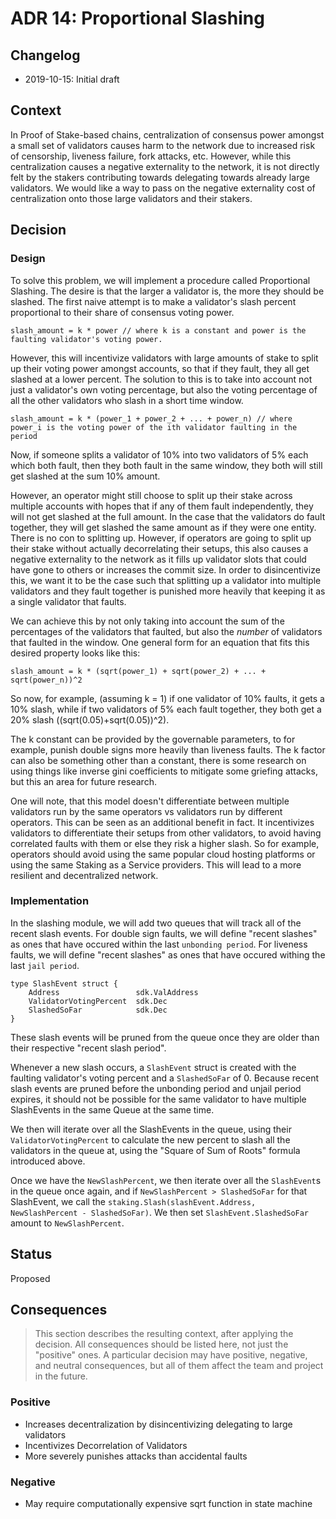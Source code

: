 # ADR 14: Proportional Slashing

## Changelog

- 2019-10-15: Initial draft

## Context

In Proof of Stake-based chains, centralization of consensus power amongst a small set of validators causes harm to the network due to increased risk of censorship, liveness failure, fork attacks, etc.  However, while this centralization causes a negative externality to the network, it is not directly felt by the stakers contributing towards delegating towards already large validators.  We would like a way to pass on the negative externality cost of centralization onto those large validators and their stakers.

## Decision

### Design

To solve this problem, we will implement a procedure called Proportional Slashing.  The desire is that the larger a validator is, the more they should be slashed.  The first naive attempt is to make a validator's slash percent proportional to their share of consensus voting power.

```
slash_amount = k * power // where k is a constant and power is the faulting validator's voting power.
```

However, this will incentivize validators with large amounts of stake to split up their voting power amongst accounts, so that if they fault, they all get slashed at a lower percent.  The solution to this is to take into account not just a validator's own voting percentage, but also the voting percentage of all the other validators who slash in a short time window.

```
slash_amount = k * (power_1 + power_2 + ... + power_n) // where power_i is the voting power of the ith validator faulting in the period
```

Now, if someone splits a validator of 10% into two validators of 5% each which both fault, then they both fault in the same window, they both will still get slashed at the sum 10% amount.

However, an operator might still choose to split up their stake across multiple accounts with hopes that if any of them fault independently, they will not get slashed at the full amount.  In the case that the validators do fault together, they will get slashed the same amount as if they were one entity.  There is no con to splitting up.  However, if operators are going to split up their stake without actually decorrelating their setups, this also causes a negative externality to the network as it fills up validator slots that could have gone to others or increases the commit size.  In order to disincentivize this, we want it to be the case such that splitting up a validator into multiple validators and they fault together is punished more heavily that keeping it as a single validator that faults.

We can achieve this by not only taking into account the sum of the percentages of the validators that faulted, but also the *number* of validators that faulted in the window.  One general form for an equation that fits this desired property looks like this:

```
slash_amount = k * (sqrt(power_1) + sqrt(power_2) + ... + sqrt(power_n))^2
```

So now, for example, (assuming k = 1) if one validator of 10% faults, it gets a 10% slash, while if two validators of 5% each fault together, they both get a 20% slash ((sqrt(0.05)+sqrt(0.05))^2).

The k constant can be provided by the governable parameters, to for example, punish double signs more heavily than liveness faults.  The k factor can also be something other than a constant, there is some research on using things like inverse gini coefficients to mitigate some griefing attacks, but this an area for future research.

One will note, that this model doesn't differentiate between multiple validators run by the same operators vs validators run by different operators.  This can be seen as an additional benefit in fact.  It incentivizes validators to differentiate their setups from other validators, to avoid having correlated faults with them or else they risk a higher slash.  So for example, operators should avoid using the same popular cloud hosting platforms or using the same Staking as a Service providers.  This will lead to a more resilient and decentralized network.

### Implementation

In the slashing module, we will add two queues that will track all of the recent slash events.  For double sign faults, we will define "recent slashes" as ones that have occured within the last `unbonding period`.  For liveness faults, we will define "recent slashes" as ones that have occured withing the last `jail period`.

```
type SlashEvent struct {
    Address                 sdk.ValAddress
    ValidatorVotingPercent  sdk.Dec
    SlashedSoFar            sdk.Dec
}
```

These slash events will be pruned from the queue once they are older than their respective "recent slash period".

Whenever a new slash occurs, a `SlashEvent` struct is created with the faulting validator's voting percent and a `SlashedSoFar` of 0.  Because recent slash events are pruned before the unbonding period and unjail period expires, it should not be possible for the same validator to have multiple SlashEvents in the same Queue at the same time.

We then will iterate over all the SlashEvents in the queue, using their `ValidatorVotingPercent` to calculate the new percent to slash all the validators in the queue at, using the "Square of Sum of Roots" formula introduced above.

Once we have the `NewSlashPercent`, we then iterate over all the `SlashEvent`s in the queue once again, and if `NewSlashPercent > SlashedSoFar` for that SlashEvent, we call the `staking.Slash(slashEvent.Address, NewSlashPercent - SlashedSoFar)`.  We then set `SlashEvent.SlashedSoFar` amount to `NewSlashPercent`.


## Status

Proposed

## Consequences

> This section describes the resulting context, after applying the decision. All consequences should be listed here, not just the "positive" ones. A particular decision may have positive, negative, and neutral consequences, but all of them affect the team and project in the future.

### Positive

- Increases decentralization by disincentivizing delegating to large validators
- Incentivizes Decorrelation of Validators
- More severely punishes attacks than accidental faults

### Negative

- May require computationally expensive sqrt function in state machine
